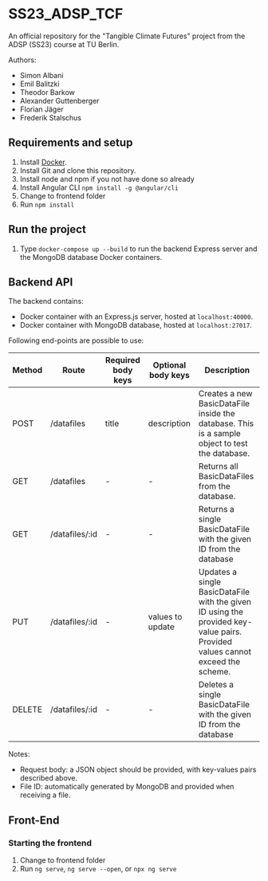 # SS23_ADSP_TCF

An official repository for the "Tangible Climate Futures" project from the ADSP (SS23) course at TU Berlin.

Authors:

- Simon Albani
- Emil Balitzki
- Theodor Barkow
- Alexander Guttenberger
- Florian Jäger
- Frederik Stalschus

## Requirements and setup

1. Install [Docker](https://docs.docker.com/engine/install/).
2. Install Git and clone this repository.
3. Install node and npm if you not have done so already
4. Install Angular CLI `npm install -g @angular/cli`
5. Change to frontend folder
6. Run `npm install`


## Run the project

1. Type `docker-compose up --build` to run the backend Express server and the MongoDB database Docker containers.

## Backend API

The backend contains:

- Docker container with an Express.js server, hosted at `localhost:40000`.
- Docker container with MongoDB database, hosted at `localhost:27017`.

Following end-points are possible to use:

| Method | Route          | Required body keys | Optional body keys | Description                                                                                                                    |
| ------ | -------------- | ------------------ | ------------------ | ------------------------------------------------------------------------------------------------------------------------------ |
| POST   | /datafiles     | title              | description        | Creates a new BasicDataFile inside the database. This is a sample object to test the database.                                 |
| GET    | /datafiles     | -                  | -                  | Returns all BasicDataFiles from the database.                                                                                  |
| GET    | /datafiles/:id | -                  | -                  | Returns a single BasicDataFile with the given ID from the database                                                             |
| PUT    | /datafiles/:id | -                  | values to update   | Updates a single BasicDataFile with the given ID using the provided key-value pairs. Provided values cannot exceed the scheme. |
| DELETE | /datafiles/:id | -                  | -                  | Deletes a single BasicDataFile with the given ID from the database                                                             |

Notes:

- Request body: a JSON object should be provided, with key-values pairs described above.
- File ID: automatically generated by MongoDB and provided when receiving a file.

## Front-End
### Starting the frontend
1. Change to frontend folder
2. Run `ng serve`, `ng serve --open`, or `npx ng serve`
